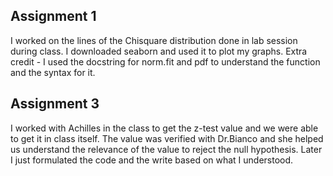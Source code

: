 ## Assignment 1 

I worked on the lines of the Chisquare distribution done in lab session during class. 
I downloaded seaborn and used it to plot my graphs. 
Extra credit - 
I used the docstring for norm.fit and pdf to understand the function and the syntax for it. 

## Assignment 3

I worked with Achilles in the class to get the z-test value and we were able to get it in class itself. 
The value was verified with Dr.Bianco and she helped us understand the relevance of the value to reject the null hypothesis. 
Later I just formulated the code and the write based on what I understood. 
